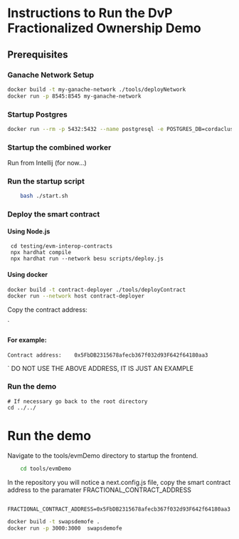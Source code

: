 # Instructions to Run the DvP Fractionalized Ownership Demo

## Prerequisites


### Ganache Network Setup

``` bash
docker build -t my-ganache-network ./tools/deployNetwork
docker run -p 8545:8545 my-ganache-network
```

### Startup Postgres

``` bash
docker run --rm -p 5432:5432 --name postgresql -e POSTGRES_DB=cordacluster -e POSTGRES_USER=postgres -e POSTGRES_PASSWORD=password postgres:latest
```


### Startup the combined worker

Run from Intellij (for now...)

### Run the startup script

``` bash
    bash ./start.sh
```


### Deploy the smart contract
#### Using Node.js
```
 cd testing/evm-interop-contracts
 npx hardhat compile
 npx hardhat run --network besu scripts/deploy.js
```

#### Using docker

```bash
docker build -t contract-deployer ./tools/deployContract
docker run --network host contract-deployer
```

Copy the contract address:

`
#### For example: 
    Contract address:    0x5FbDB2315678afecb367f032d93F642f64180aa3
`
DO NOT USE THE ABOVE ADDRESS, IT IS JUST AN EXAMPLE



### Run the demo

```
# If necessary go back to the root directory
cd ../../
```
# Run the demo

Navigate to the tools/evmDemo directory to startup the frontend.

```  bash
    cd tools/evmDemo
```

In the repository you will notice a next.config.js file, copy the smart contract address to the paramater FRACTIONAL_CONTRACT_ADDRESS

``` 
    FRACTIONAL_CONTRACT_ADDRESS=0x5FbDB2315678afecb367f032d93F642f64180aa3
```


``` bash
docker build -t swapsdemofe .
docker run -p 3000:3000  swapsdemofe
```




 